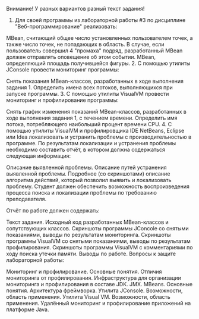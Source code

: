 Внимание! У разных вариантов разный текст задания!
1. Для своей программы из лабораторной работы #3 по дисциплине "Веб-программирование" реализовать:

MBean, считающий общее число установленных пользователем точек, а также число точек, не попадающих в область. В случае, если пользователь совершил 4 "промаха" подряд, разработанный MBean должен отправлять оповещение об этом событии.
MBean, определяющий площадь получившейся фигуры.
2. С помощью утилиты JConsole провести мониторинг программы:

Снять показания MBean-классов, разработанных в ходе выполнения задания 1.
Определить имена всех потоков, выполняющихся при запуске программы.
3. С помощью утилиты VisualVM провести мониторинг и профилирование программы:

Снять график изменения показаний MBean-классов, разработанных в ходе выполнения задания 1, с течением времени.
Определить имя потока, потребляющего наибольший процент времени CPU.
4. С помощью утилиты VisualVM и профилировщика IDE NetBeans, Eclipse или Idea локализовать и устранить проблемы с производительностью в программе. По результатам локализации и устранения проблемы необходимо составить отчёт, в котором должна содержаться следующая информация:

Описание выявленной проблемы.
Описание путей устранения выявленной проблемы.
Подробное (со скриншотами) описание алгоритма действий, который позволил выявить и локализовать проблему.
Студент должен обеспечить возможность воспроизведения процесса поиска и локализации проблемы по требованию преподавателя.

Отчёт по работе должен содержать:

Текст задания.
Исходный код разработанных MBean-классов и сопутствующих классов.
Скриншоты программы JConcole со снятыми показаниями, выводы по результатам мониторинга.
Скриншоты программы VisualVM со снятыми показаниями, выводы по результатам профилирования.
Скриншоты программы VisualVM с комментариями по ходу поиска утечки памяти.
Выводы по работе.
Вопросы к защите лабораторной работы:

Мониторинг и профилирование. Основные понятия. Отличия мониторинга от профилирования.
Инфраструктура для организации мониторинга и профилирования в составе JDK. JMX.
MBeans. Основные понятия. Архитектура фреймворка.
Утилита JConsole. Возможности, область применения.
Утилита Visual VM. Возможности, область применения.
Удалённый мониторинг и профилирование приложений на платформе Java.